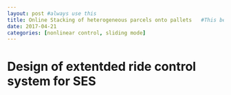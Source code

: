 ```yaml
---
layout: post #always use this
title: Online Stacking of heterogeneous parcels onto pallets   #This becomes the title of the page
date: 2017-04-21
categories: [nonlinear control, sliding mode]
---
```

# Design of extentded ride control system for SES #
